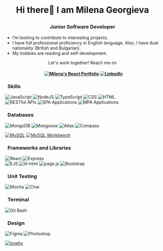 # <p align="center"> Hi there👋 I am Milena Georgieva </p>
###  <p align="center"> Junior Software Developer </p>



-  I’m looking to contribute to interesting projects.
-  I have full professional proficiency in English language. Also, I have dual nationality (British and Bulgarian).
-  My hobbies are reading and self-development.

 <p align="center"> Let's work together!  Reach me on</p>

#### <p align="center"> &nbsp; [![Milena's React Portfolio](https://img.shields.io/badge/Milena's_React_Portfolio-%230077B5.svg?style=for-the-badge&logo=linkedin&logoColor=white&color=b3f5e7)](https://milena-s-react-portfolio.web.app) [![LinkedIn](https://img.shields.io/badge/linkedin-%230077B5.svg?style=for-the-badge&logo=linkedin&logoColor=white)](https://www.linkedin.com/in/milena-georgieva95/) </p>

### &nbsp; Skills
![JavaScript](https://img.shields.io/badge/javascript-323330?style=for-the-badge&logo=javascript&logoColor=%23F7DF1E)
![NodeJS](https://img.shields.io/badge/node.js-323330?style=for-the-badge&logo=node.js&logoColor=green)
![TypeScript](https://img.shields.io/badge/typescript-323330?style=for-the-badge&logo=typescript&logoColor=blue)
![CSS](https://img.shields.io/badge/CSS-323330?&style=for-the-badge&logo=css3&logoColor=blue)
![HTML](	https://img.shields.io/badge/HTML-323330?style=for-the-badge&logo=html5&logoColor=red) <br>
![RESTful APIs](https://img.shields.io/badge/RESTful_APIs-323330?style=for-the-badge)
![SPA Applications](https://img.shields.io/badge/SPA_Applications-323330?style=for-the-badge)
![MPA Applications](https://img.shields.io/badge/MPA_Applications-323330?style=for-the-badge)

### &nbsp; Databases
![MongoDB](https://img.shields.io/badge/MongoDB-323330?style=for-the-badge&logo=mongodb&logoColor=green)
![Mongoose](https://img.shields.io/badge/Mongoose-323330?style=for-the-badge&logo=mongoose&logoColor=red)
![Atlas](https://img.shields.io/badge/Atlas-323330?style=for-the-badge&logo=mongodb&logoColor=green)
![Compass](https://img.shields.io/badge/Compass-323330?style=for-the-badge&logo=mongodb&logoColor=green)

[![MySQL](https://img.shields.io/badge/MySQL-323330?style=for-the-badge&logo=mysql&logoColor=white)](https://img.shields.io/badge/MySQL-005C84?style=for-the-badge&logo=mysql&logoColor=white)
[![MySQL Workbench](https://img.shields.io/badge/MySQL_Workbench-323330?style=for-the-badge&logo=mysql&logoColor=white)](https://img.shields.io/badge/MySQL-005C84?style=for-the-badge&logo=mysql&logoColor=white)
### &nbsp; Frameworks and Libraries

![React](https://img.shields.io/badge/react-323330?style=for-the-badge&logo=react&logoColor=%2361DAFB)
![Express](https://img.shields.io/badge/express-323330?style=for-the-badge&logo=express&logoColor=white) <br>
![EJS](https://img.shields.io/badge/EJS-323330?style=for-the-badge)
![lit-html](https://img.shields.io/badge/lit--html-323330?style=for-the-badge&logo=lit&logoColor=blue)
![page.js](https://img.shields.io/badge/page.js-323330?style=for-the-badge)
![Bootstrap](https://img.shields.io/badge/bootstrap-323330?style=for-the-badge&logo=bootstrap&logoColor=purple)

### &nbsp; Unit Testing
![Mocha](https://img.shields.io/badge/mocha.js-323330?style=for-the-badge&logo=mocha&logoColor=Brown)
![Chai](https://img.shields.io/badge/chai.js-323330?style=for-the-badge&logo=chai&logoColor=red)

### &nbsp; Terminal

![Git Bash](https://img.shields.io/badge/Git_Bash-323330?style=for-the-badge&logo=git&logoColor=orange)

### &nbsp; Design
![Figma](https://img.shields.io/badge/Figma-323330?style=for-the-badge&logo=figma&logoColor=orange)
![Photoshop](https://img.shields.io/badge/Adobe%20Photoshop-323330?style=for-the-badge&logo=Adobe%20Photoshop&logoColor=blue)

[![trophy](https://github-profile-trophy.vercel.app/?username=milenageorgieva95&row=1)](https://github.com/ryo-ma/github-profile-trophy) <br>



<!--
Behance[![](https://img.shields.io/badge/-Behance-blue?style=for-the-badge&logo=behance&logoColor=white)](https://www.behance.net/milenageorgieva4/)
Github[![](https://img.shields.io/badge/GitHub-#222222?style=for-the-badge&logo=github&logoColor=white)](milena...)
**MilenaGeorgieva95/MilenaGeorgieva95** is a ✨ _special_ ✨ repository because its `README.md` (this file) appears on your GitHub profile.
[![](https://img.shields.io/badge/GitHub_Pages-100000?style=for-the-badge&logo=github&logoColor=white)](https://www.github.com/MilenaGeorgieva95)
Here are some ideas to get you started:
![Angular](https://img.shields.io/badge/Angular-323330?style=for-the-badge&logo=angular&logoColor=orange)

- 🔭 I’m currently working on ...
- 🌱 I’m currently learning Software engineering @ SoftUni.
- 👯 I’m looking to collaborate on ...
- 🤔 I’m looking for help with ...
- 💬 Ask me about ...
- 📫 How to reach me: ...
- 😄 Pronouns: ...
- ⚡ Fun fact: ...

![Angular](https://img.shields.io/badge/angular-%23DD0031.svg?style=for-the-badge&logo=angular&logoColor=white)
![Angular.js](https://img.shields.io/badge/angular.js-%23E23237.svg?style=for-the-badge&logo=angularjs&logoColor=white)
![WordPress](https://img.shields.io/badge/WordPress-%23117AC9.svg?style=for-the-badge&logo=WordPress&logoColor=white)
![TypeScript](https://img.shields.io/badge/typescript-%23007ACC.svg?style=for-the-badge&logo=typescript&logoColor=white)
-->

